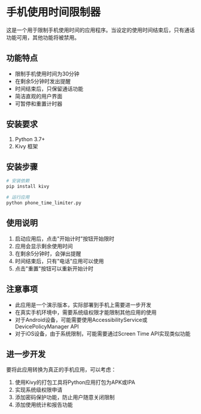 # 手机使用时间限制器

这是一个用于限制手机使用时间的应用程序。当设定的使用时间结束后，只有通话功能可用，其他功能将被禁用。

## 功能特点

- 限制手机使用时间为30分钟
- 在剩余5分钟时发出提醒
- 时间结束后，只保留通话功能
- 简洁直观的用户界面
- 可暂停和重置计时器

## 安装要求

1. Python 3.7+
2. Kivy 框架

## 安装步骤

```bash
# 安装依赖
pip install kivy

# 运行应用
python phone_time_limiter.py
```

## 使用说明

1. 启动应用后，点击"开始计时"按钮开始限时
2. 应用会显示剩余使用时间
3. 在剩余5分钟时，会弹出提醒
4. 时间结束后，只有"电话"应用可以使用
5. 点击"重置"按钮可以重新开始计时

## 注意事项

- 此应用是一个演示版本，实际部署到手机上需要进一步开发
- 在真实手机环境中，需要系统级权限才能限制其他应用的使用
- 对于Android设备，可能需要使用AccessibilityService或DevicePolicyManager API
- 对于iOS设备，由于系统限制，可能需要通过Screen Time API实现类似功能

## 进一步开发

要将此应用转换为真正的手机应用，可以考虑：

1. 使用Kivy的打包工具将Python应用打包为APK或IPA
2. 实现系统级权限申请
3. 添加密码保护功能，防止用户随意关闭限制
4. 添加使用统计和报告功能